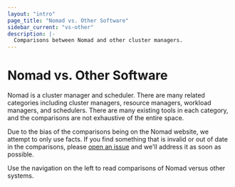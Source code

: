 ```yaml
---
layout: "intro"
page_title: "Nomad vs. Other Software"
sidebar_current: "vs-other"
description: |-
  Comparisons between Nomad and other cluster managers.
---
```


# Nomad vs. Other Software

Nomad is a cluster manager and scheduler. There are many related categories
including cluster managers, resource managers, workload managers, and schedulers.
There are many existing tools in each category, and the comparisons are not exhaustive
of the entire space.

Due to the bias of the comparisons being on the Nomad website, we attempt
to only use facts. If you find something that is invalid or out of date
in the comparisons, please
[open an issue](https://github.com/hashicorp/nomad/issues) and we'll
address it as soon as possible.

Use the navigation on the left to read comparisons of Nomad versus other
systems.
